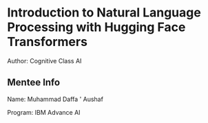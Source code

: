 # Introduction to Natural Language Processing with Hugging Face Transformers
Author: Cognitive Class AI
## Mentee Info
Name: Muhammad Daffa ' Aushaf

Program: IBM Advance AI
